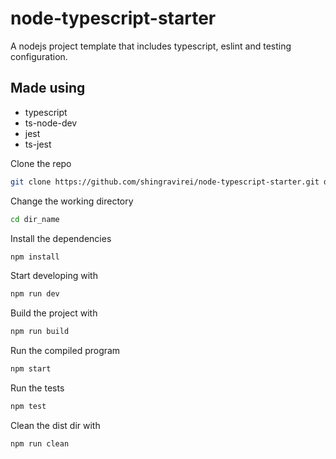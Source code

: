 # node-typescript-starter

A nodejs project template that includes typescript, eslint and testing configuration.

## Made using
- typescript
- ts-node-dev
- jest
- ts-jest

Clone the repo
```bash
git clone https://github.com/shingravirei/node-typescript-starter.git dir_name
```

Change the working directory
```bash
cd dir_name
```

Install the dependencies
```bash
npm install
```

Start developing with
```bash
npm run dev
```

Build the project with
```bash
npm run build
```

Run the compiled program
```bash
npm start
```

Run the tests
```bash
npm test
```

Clean the dist dir with
```bash
npm run clean
```
